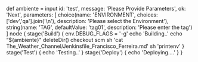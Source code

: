 def ambiente = input id: 'test', message: 'Please Provide Parameters', ok: 'Next',
parameters: [
choice(name: 'ENVIRONMENT',
choices: ['dev','qa'].join('\n'),
description: 'Please select the Environment'),
string(name: 'TAG',
defaultValue: 'tag01',
description: 'Please enter the tag')
]
node {
stage('Build') {
env.DEBUG_FLAGS = '-g'
echo 'Building..'
echo “${ambiente}"
deleteDir()
checkout scm
sh 'cat The_Weather_Channel/Jenkinsfile_Francisco_Ferreira.md'
sh 'printenv'
}
stage('Test') {
echo 'Testing..'
}
stage('Deploy') {
echo 'Deploying....'
}
}